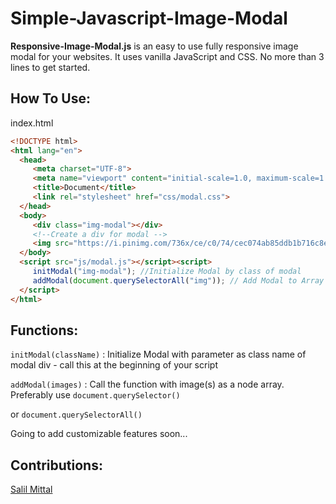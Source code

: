 # Simple-Javascript-Image-Modal 
**Responsive-Image-Modal.js** is an
easy to use fully responsive image modal for your websites. It uses
vanilla JavaScript and CSS. No more than 3 lines to get started.

How To Use:
-----------

index.html
 ```html       
<!DOCTYPE html>
<html lang="en">
   <head>
      <meta charset="UTF-8">
      <meta name="viewport" content="initial-scale=1.0, maximum-scale=1.0, user-scalable=no" />
      <title>Document</title>
      <link rel="stylesheet" href="css/modal.css">
   </head>
   <body>
      <div class="img-modal"></div>
      <!--Create a div for modal -->
      <img src="https://i.pinimg.com/736x/ce/c0/74/cec074ab85ddb1b716c8ea9ed2a79d4f.jpg" alt="">
   </body>
   <script src="js/modal.js"></script><script>
      initModal("img-modal"); //Initialize Modal by class of modal
      addModal(document.querySelectorAll("img")); // Add Modal to Array of Image/Images
   </script>
</html>
```
Functions:
----------

`initModal(className)` : Initialize Modal with parameter as class name
of modal div - call this at the beginning of your script

`addModal(images)` : Call the function with image(s) as a node array.
Preferably use `document.querySelector()`

or `document.querySelectorAll()`

Going to add customizable features soon...

Contributions:
--------------

[Salil Mittal](https://github.com/SalilMittal)
